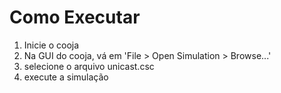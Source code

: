 # Como Executar

1. Inicie o cooja
2. Na GUI do cooja, vá em 'File > Open Simulation > Browse...'
3. selecione o arquivo unicast.csc
4. execute a simulação